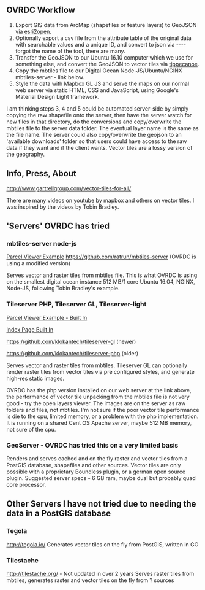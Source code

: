 ## OVRDC Workflow

 1. Export GIS data from ArcMap (shapefiles or feature layers) to GeoJSON via [esri2open](https://github.com/project-open-data/esri2open).
 2. Optionally export a csv file from the attribute table of the original data with searchable values and a unique ID, and convert to json via ---- forgot the name of the tool, there are many.
 3. Transfer the GeoJSON to our Ubuntu 16.10 computer which we use for something else, and convert the GeoJSON to vector tiles via [tippecanoe](https://github.com/mapbox/tippecanoe).
 4. Copy the mbtiles file to our Digital Ocean Node-JS/Ubuntu/NGINX mbtiles-server - link below.
 5. Style the data with Mapbox GL JS and serve the maps on our normal web server via static HTML, CSS and JavaScript, using Google's Material Design Light framework.
 
I am thinking steps 3, 4 and 5 could be automated server-side by simply copying the raw shapefile onto the server, then have the server watch for new files in that directory, do the conversions and copy/overwrite the mbtiles file to the server data folder. The eventual layer name is the same as the file name. The server could also copy/overwrite the geojson to an 'available downloads' folder so that users could have access to the raw data if they want and if the client wants. Vector tiles are a lossy version of the geography.

## Info, Press, About

http://www.gartrellgroup.com/vector-tiles-for-all/

There are many videos on youtube by mapbox and others on vector tiles. I was inspired by the videos by Tobin Bradley.

## 'Servers' OVRDC has tried

### mbtiles-server node-js
[Parcel Viewer Example](https://www.ovrdc.org/apps/mapbox-parcel-viewer.html)
https://github.com/ratrun/mbtiles-server (OVRDC is using a modified version)

Serves vector and raster tiles from mbtiles file.
This is what OVRDC is using on the smallest digital ocean instance 512 MB/1 core Ubuntu 16.04, NGINX, Node-JS, following Tobin Bradley's example.

### Tileserver PHP, Tileserver GL, Tileserver-light
[Parcel Viewer Example - Built In](https://www.ovrdc.org/apps/tiles/#sci-parcels/mapboxgl)

[Index Page Built In](https://www.ovrdc.org/apps/tiles)

https://github.com/klokantech/tileserver-gl (newer)

https://github.com/klokantech/tileserver-php (older)

Serves vector and raster tiles from mbtiles.
Tileserver GL can optionally render raster tiles from vector tiles via pre configured styles, and generate high-res static images.

OVRDC has the php version installed on our web server at the link above, the performance of vector tile unpacking from the mbtiles file is not very good - try the open layers viewer. The images are on the server as raw folders and files, not mbtiles. I'm not sure if the poor vector tile performance is die to the cpu, limited memory, or a problem with the php implementation. It is running on a shared Cent OS Apache server, maybe 512 MB memory, not sure of the cpu.

### GeoServer - OVRDC has tried this on a very limited basis
Renders and serves cached and on the fly raster and vector tiles from a PostGIS database, shapefiles and other sources. Vector tiles are only possible with a proprietary Boundless plugin, or a german open source plugin. Suggested server specs - 6 GB ram, maybe dual but probably quad core processor. 

## Other Servers I have not tried due to needing the data in a PostGIS database

### Tegola
http://tegola.io/
Generates vector tiles on the fly from PostGIS, written in GO

### Tilestache
http://tilestache.org/ - Not updated in over 2 years
Serves raster tiles from mbtiles, generates raster and vector tiles on the fly from ? sources
